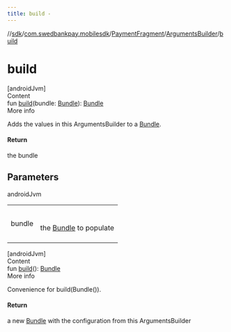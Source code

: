```yaml
---
title: build -
---
```

//[sdk](../../../../index)/[com.swedbankpay.mobilesdk](../../index)/[PaymentFragment](../index)/[ArgumentsBuilder](index)/[build](build)



# build  
[androidJvm]  
Content  
fun [build](build)(bundle: [Bundle](https://developer.android.com/reference/kotlin/android/os/Bundle.html)): [Bundle](https://developer.android.com/reference/kotlin/android/os/Bundle.html)  
More info  


Adds the values in this ArgumentsBuilder to a [Bundle](https://developer.android.com/reference/kotlin/android/os/Bundle.html).



#### Return  


the bundle



## Parameters  
  
androidJvm  
  
| | |
|---|---|
| <a name="com.swedbankpay.mobilesdk/PaymentFragment.ArgumentsBuilder/build/#android.os.Bundle/PointingToDeclaration/"></a>bundle| <a name="com.swedbankpay.mobilesdk/PaymentFragment.ArgumentsBuilder/build/#android.os.Bundle/PointingToDeclaration/"></a><br><br>the [Bundle](https://developer.android.com/reference/kotlin/android/os/Bundle.html) to populate<br><br>|
  
  


[androidJvm]  
Content  
fun [build](build)(): [Bundle](https://developer.android.com/reference/kotlin/android/os/Bundle.html)  
More info  


Convenience for build(Bundle()).



#### Return  


a new [Bundle](https://developer.android.com/reference/kotlin/android/os/Bundle.html) with the configuration from this ArgumentsBuilder

  



